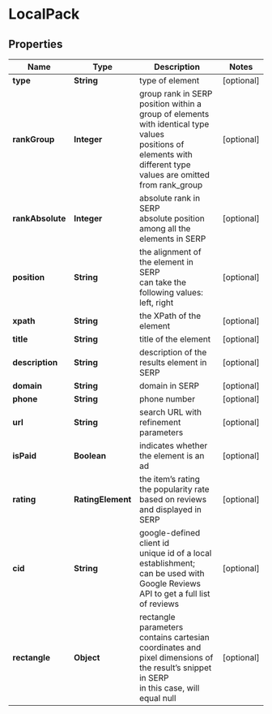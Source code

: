 # LocalPack


## Properties

| Name | Type | Description | Notes |
|------------ | ------------- | ------------- | -------------|
**type** | **String** | type of element |[optional]|
**rankGroup** | **Integer** | group rank in SERP<br>position within a group of elements with identical type values<br>positions of elements with different type values are omitted from rank_group |[optional]|
**rankAbsolute** | **Integer** | absolute rank in SERP<br>absolute position among all the elements in SERP |[optional]|
**position** | **String** | the alignment of the element in SERP<br>can take the following values:<br>left, right |[optional]|
**xpath** | **String** | the XPath of the element |[optional]|
**title** | **String** | title of the element |[optional]|
**description** | **String** | description of the results element in SERP |[optional]|
**domain** | **String** | domain in SERP |[optional]|
**phone** | **String** | phone number |[optional]|
**url** | **String** | search URL with refinement parameters |[optional]|
**isPaid** | **Boolean** | indicates whether the element is an ad |[optional]|
**rating** | **RatingElement** | the item’s rating <br>the popularity rate based on reviews and displayed in SERP |[optional]|
**cid** | **String** | google-defined client id<br>unique id of a local establishment;<br>can be used with Google Reviews API to get a full list of reviews |[optional]|
**rectangle** | **Object** | rectangle parameters<br>contains cartesian coordinates and pixel dimensions of the result’s snippet in SERP<br>in this case, will equal null |[optional]|